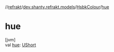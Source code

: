 //[refrakt](../../../index.md)/[dev.shanty.refrakt.models](../index.md)/[HsbkColour](index.md)/[hue](hue.md)

# hue

[jvm]\
val [hue](hue.md): [UShort](https://kotlinlang.org/api/latest/jvm/stdlib/kotlin/-u-short/index.html)
